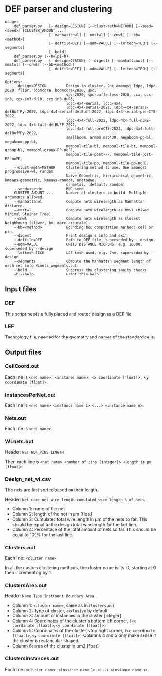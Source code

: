# DEF parser and clustering

```
Usage:
    def_parser.py   [--design=DESIGN] [--clust-meth=METHOD] [--seed=<seed>] [CLUSTER_AMOUNT ...]
                    [--manhattanwl] [--mmstwl] [--cnwl] [--bb=<method>]
                    [--deffile=DEF] [--udm=VALUE] [--leftech=TECH] [--segments]
                    [--bold]
    def_parser.py (--help|-h)
    def_parser.py   [--design=DESIGN] (--digest) [--manhattanwl] [--mmstwl] [--cnwl] [--bb=<method>]
                    [--deffile=DEF] [--udm=VALUE] [--leftech=TECH] [--segments]

Options:
    --design=DESIGN         Design to cluster. One amongst ldpc, ldpc-2020, flipr, boomcore, boomcore-2020, spc,
                            spc-2020, spc-bufferless-2020, ccx, ccx-in3, ccx-in3-du10, ccx-in3-du85,
                            ldpc-4x4-serial, ldpc-4x4, 
                            ldpc-4x4-serial-2022, ldpc-4x4-serial-delBuffPy-2022, ldpc-4x4-serial-delBuff-2022, ldpc-4x4-serial-pre-CTS-2022,
                            ldpc-4x4-full-2022, ldpc-4x4-full-noFE-2022, ldpc-4x4-full-delBUFF-2022, 
                            ldpc-4x4-full-preCTS-2022, ldpc-4x4-full-delBuffPy-2022,
                            smallboom, armm0,msp430, megaboom-pp-bl, megaboom-pp-bt, 
                            mempool-tile-bl, mempool-tile-bt, mempool-group-bl, mempool-group-FP-noFE,
                            mempool-tile-post-FP, mempool-tile-post-FP-noFE, 
                            mempool-tile-pp, mempool-tile-pp-noFE.
    --clust-meth=METHOD     Clustering method to use. One amongst progressive-wl, random,
                            Naive_Geometric, hierarchical-geometric, kmeans-geometric, kmeans-random, onetoone.
                            or metal. [default: random]
    --seed=<seed>           RNG seed
    CLUSTER_AMOUNT ...      Number of clusters to build. Multiple arguments allowed.
    --manhattanwl           Compute nets wirelength as Manhattan distance.
    --mmstwl                Compute nets wirelength as MMST (Mixed Minimal Steiner Tree).
    --cnwl                  Compute nets wirelength as Closest Neighbourg (slower, but more accurate).
    --bb=<method>           Bounding box computation method: cell or pin.
    --digest                Print design's info and exit.
    --deffile=DEF           Path to DEF file, superseded by --design.
    --udm=VALUE             UNITS DISTANCE MICRONS, e.g. 10000, superseded by --design
    --leftech=TECH          LEF tech used, e.g. 7nm, superseded by --design
    --segments              Compute the Manhattan segment length of each net into WLnets_wegments.out
    --bold                  Suppress the clustering sanity checks
    -h --help               Print this help
```

## Input files

### DEF
This script needs a fully placed and routed design as a DEF file.

### LEF
Technology file, needed for the geometry and names of the standard cells.

## Output files

### CellCoord.out
Each line is ```<net name>, <instance name>, <x coordinate [float]>, <y coordinate [float]>```.

### InstancesPerNet.out
Each line is ```<net name> <instance name 1> <...> <instance name n>```.

### Nets.out
Each line is ```<net name>```.

### WLnets.out
Header: ```NET NUM_PINS LENGTH```

Then each line is ```<net name> <number of pins [integer]> <length in µm [float]>```.

### Design_net_wl.csv
The nets are first sorted based on their length.

Header: ```Net_name net_wire_length cumulated_wire_length %_of_nets```.

- Column 1: name of the net
- Column 2: length of the net in µm [float]
- Column 3: Cumulated total wire length in µm of the nets so far. This should be
equal to the design total wire length for the last line.
- Column 4: Percentage of the total amount of nets so far. This should be equal
to 100% for the last line.

### Clusters.out
Each line: ```<cluster name>```

In all the custom clustering methods, the cluster name is its ID, starting at 0
then incrementing by 1.

### ClustersArea.out
Header: ```Name Type InstCount Boundary Area```

- Column 1: ```<cluster name>```, same as in ```Clusters.out```
- Column 2: Type of cluster, ```exclusive``` by default.
- Column 3: Amount of instances in the cluster [integer]
- Column 4: Coordinates of the cluster's bottom left corner, ```(<x coordinate
	[float]>,<y coordinate [float]>)```
- Column 5: Coordinates of the cluster's top right corner, ```(<x coordinate
	[float]>,<y coordinate [float]>)```
Columns 4 and 5 only make sense if the cluster is rectangular shaped.
- Column 6: area of the cluster in µm2 [float]

### ClustersInstances.out
Each line: ```<cluster name> <instance name 1> <...> <instance name n>```.
